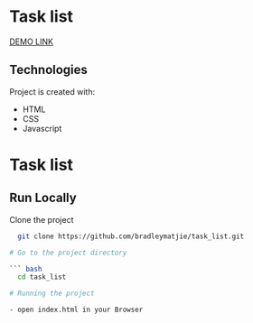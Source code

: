 # Task list
[DEMO LINK](https://bradleymatjie.github.io/task_list)

## Technologies
Project is created with:

* HTML
* CSS
* Javascript


# Task list


## Run Locally

Clone the project

``` bash
  git clone https://github.com/bradleymatjie/task_list.git

# Go to the project directory

``` bash
  cd task_list

# Running the project

- open index.html in your Browser
